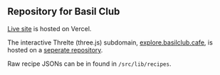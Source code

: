 ## Repository for Basil Club

[Live site](https://www.basilclub.cafe/) is hosted on Vercel.

The interactive Threlte (three.js) subdomain, [explore.basilclub.cafe](https://explore.basilclub.cafe/), is hosted on a [seperate repository](https://github.com/sen-trie/basil-club).

Raw recipe JSONs can be in found in `/src/lib/recipes`.
